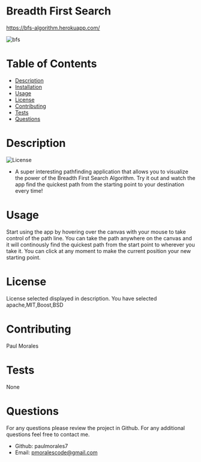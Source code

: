 # Breadth First Search

https://bfs-algorithm.herokuapp.com/

![bfs](https://user-images.githubusercontent.com/67281785/107866114-b0e2b600-6e32-11eb-8139-08956b02d8b1.png)

  # Table of Contents
  
  - [Description](#Description)
  - [Installation](#Installation)
  - [Usage](#Usage)
  - [License](#License)
  - [Contributing](#Contributing)
  - [Tests](#Tests)
  - [Questions](#Questions)

  # Description
  ![License](https://img.shields.io/badge/License-apache,MIT,Boost,BSD-blue.svg "License Badge")
   - A super interesting pathfinding application that allows you to visualize the power of the Breadth First Search Algorithm. Try it out and watch the app find the quickest path from the starting point to your destination every time!
  # Usage
 Start using the app by hovering over the canvas with your mouse to take control of the path line. You can take the path anywhere on the canvas and it will continously find the quickest path from the start point to wherever you take it. You can click at any moment to make the current position your new starting point.
  # License
  License selected displayed in description. You have selected
  apache,MIT,Boost,BSD
  # Contributing
  Paul Morales
  # Tests
  None
  # Questions
  For any questions please review the project in Github. For any additional questions feel free to contact me.
  - Github: paulmorales7
  - Email: pmoralescode@gmail.com
